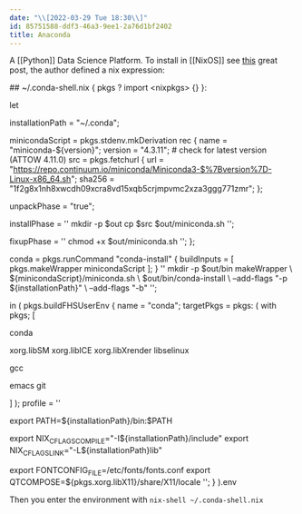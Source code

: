 ```yaml
---
date: "\\[2022-03-29 Tue 18:30\\]"
id: 85751588-ddf3-46a3-9ee1-2a76d1bf2402
title: Anaconda
---
```


A [[Python]] Data Science Platform. To install in [[NixOS]] see [this](http://www.jaakkoluttinen.fi/blog/conda-on-nixos/) great post, the author defined a nix expression:

<div class="source">

\## ~/.conda-shell.nix { pkgs ? import \<nixpkgs\> {} }:

let

installationPath = "~/.conda";

minicondaScript = pkgs.stdenv.mkDerivation rec { name = "miniconda-\${version}"; version = "4.3.11"; \# check for latest version (ATTOW 4.11.0) src = pkgs.fetchurl { url = "<https://repo.continuum.io/miniconda/Miniconda3-$%7Bversion%7D-Linux-x86_64.sh>"; sha256 = "1f2g8x1nh8xwcdh09xcra8vd15xqb5crjmpvmc2xza3ggg771zmr"; };

unpackPhase = "true";

installPhase = '' mkdir -p \$out cp \$src \$out/miniconda.sh '';

fixupPhase = '' chmod +x \$out/miniconda.sh ''; };

conda = pkgs.runCommand "conda-install" { buildInputs = \[ pkgs.makeWrapper minicondaScript \]; } '' mkdir -p \$out/bin makeWrapper \\ \${minicondaScript}/miniconda.sh \\ \$out/bin/conda-install \\ –add-flags "-p \${installationPath}" \\ –add-flags "-b" '';

in ( pkgs.buildFHSUserEnv { name = "conda"; targetPkgs = pkgs: ( with pkgs; \[

conda

xorg.libSM xorg.libICE xorg.libXrender libselinux

gcc

emacs git

\] ); profile = ''

export PATH=\${installationPath}/bin:\$PATH

export NIX<sub>CFLAGSCOMPILE</sub>="-I\${installationPath}/include" export NIX<sub>CFLAGSLINK</sub>="-L\${installationPath}lib"

export FONTCONFIG<sub>FILE</sub>=/etc/fonts/fonts.conf export QTCOMPOSE=\${pkgs.xorg.libX11}/share/X11/locale ''; } ).env

</div>

Then you enter the environment with `nix-shell ~/.conda-shell.nix`
